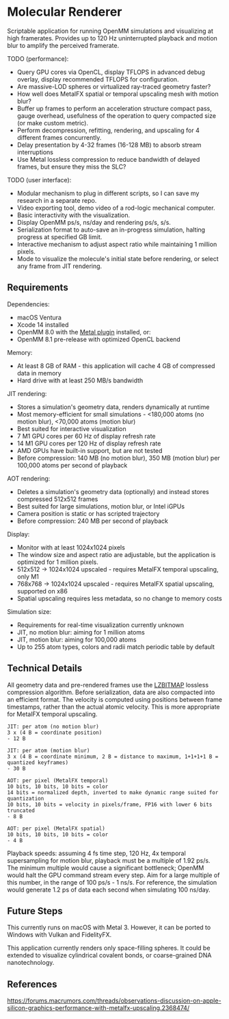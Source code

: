 # Molecular Renderer

Scriptable application for running OpenMM simulations and visualizing at high framerates. Provides up to 120 Hz uninterrupted playback and motion blur to amplify the perceived framerate.

TODO (performance):
- Query GPU cores via OpenCL, display TFLOPS in advanced debug overlay, display recommended TFLOPS for configuration.
- Are massive-LOD spheres or virtualized ray-traced geometry faster?
- How well does MetalFX spatial or temporal upscaling mesh with motion blur?
- Buffer up frames to perform an acceleration structure compact pass, gauge overhead, usefulness of the operation to query compacted size (or make custom metric).
- Perform decompression, refitting, rendering, and upscaling for 4 different frames concurrently.
- Delay presentation by 4-32 frames (16-128 MB) to absorb stream interruptions
- Use Metal lossless compression to reduce bandwidth of delayed frames, but ensure they miss the SLC?

TODO (user interface):
- Modular mechanism to plug in different scripts, so I can save my research in a separate repo.
- Video exporting tool, demo video of a rod-logic mechanical computer.
- Basic interactivity with the visualization.
- Display OpenMM ps/s, ns/day and rendering ps/s, s/s.
- Serialization format to auto-save an in-progress simulation, halting progress at specified GB limit.
- Interactive mechanism to adjust aspect ratio while maintaining 1 million pixels.
- Mode to visualize the molecule's initial state before rendering, or select any frame from JIT rendering.

## Requirements

Dependencies:
- macOS Ventura
- Xcode 14 installed
- OpenMM 8.0 with the [Metal plugin](https://github.com/philipturner/openmm-metal) installed, or:
- OpenMM 8.1 pre-release with optimized OpenCL backend

Memory:
- At least 8 GB of RAM - this application will cache 4 GB of compressed data in memory
- Hard drive with at least 250 MB/s bandwidth

<!--
JIT simulation:
- No bounds on simulation length, does not store frame data for replaying later
- Best suited for very small simulations (<10,000 atoms, <10 ps/s playback)
- Expect a noticeable lag between interaction and it affecting the visualization
- May use OpenMM CPU instead of GPU backend
-->

JIT rendering:
- Stores a simulation's geometry data, renders dynamically at runtime
- Most memory-efficient for small simulations - <180,000 atoms (no motion blur), <70,000 atoms (motion blur)
- Best suited for interactive visualization
- 7 M1 GPU cores per 60 Hz of display refresh rate
- 14 M1 GPU cores per 120 Hz of display refresh rate
- AMD GPUs have built-in support, but are not tested
- Before compression: 140 MB (no motion blur), 350 MB (motion blur) per 100,000 atoms per second of playback

AOT rendering:
- Deletes a simulation's geometry data (optionally) and instead stores compressed 512x512 frames
- Best suited for large simulations, motion blur, or Intel iGPUs
- Camera position is static or has scripted trajectory
- Before compression: 240 MB per second of playback

Display:
- Monitor with at least 1024x1024 pixels
- The window size and aspect ratio are adjustable, but the application is optimized for 1 million pixels.
- 512x512 -> 1024x1024 upscaled - requires MetalFX temporal upscaling, only M1
- 768x768 -> 1024x1024 upscaled - requires MetalFX spatial upscaling, supported on x86
- Spatial upscaling requires less metadata, so no change to memory costs

Simulation size:
- Requirements for real-time visualization currently unknown
- JIT, no motion blur: aiming for 1 million atoms
- JIT, motion blur: aiming for 100,000 atoms
- Up to 255 atom types, colors and radii match periodic table by default

## Technical Details

All geometry data and pre-rendered frames use the [LZBITMAP](https://developer.apple.com/documentation/compression/compression_lzbitmap) lossless compression algorithm. Before serialization, data are also compacted into an efficient format. The velocity is computed using positions between frame timestamps, rather than the actual atomic velocity. This is more appropriate for MetalFX temporal upscaling.

```
JIT: per atom (no motion blur)
3 x (4 B = coordinate position)
- 12 B

JIT: per atom (motion blur)
3 x (4 B = coordinate minimum, 2 B = distance to maximum, 1+1+1+1 B = quantized keyframes)
- 30 B

AOT: per pixel (MetalFX temporal)
10 bits, 10 bits, 10 bits = color
14 bits = normalized depth, inverted to make dynamic range suited for quantization
10 bits, 10 bits = velocity in pixels/frame, FP16 with lower 6 bits truncated
- 8 B

AOT: per pixel (MetalFX spatial)
10 bits, 10 bits, 10 bits = color
- 4 B
```

Playback speeds: assuming 4 fs time step, 120 Hz, 4x temporal supersampling for motion blur, playback must be a multiple of 1.92 ps/s. The minimum multiple would cause a significant bottleneck; OpenMM would halt the GPU command stream every step. Aim for a large multiple of this number, in the range of 100 ps/s - 1 ns/s. For reference, the simulation would generate 1.2 ps of data each second when simulating 100 ns/day.

## Future Steps

This currently runs on macOS with Metal 3. However, it can be ported to Windows with Vulkan and FidelityFX.

This application currently renders only space-filling spheres. It could be extended to visualize cylindrical covalent bonds, or coarse-grained DNA nanotechnology.

## References

https://forums.macrumors.com/threads/observations-discussion-on-apple-silicon-graphics-performance-with-metalfx-upscaling.2368474/
